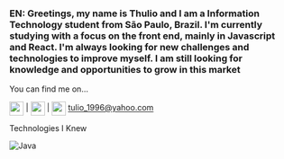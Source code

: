 ### EN: Greetings, my name is Thulio and I am a Information Technology student from São Paulo, Brazil. I'm currently studying with a focus on the front end, mainly in Javascript and React. I'm always looking for new challenges and technologies to improve myself. I am still looking for knowledge and opportunities to grow in this market

You can find me on...

<a href="https://www.linkedin.com/in/thulio-pereira/" target="blank"><img align="center" src="https://img.shields.io/badge/linkedin-%230077B5.svg?style=for-the-badge&logo=linkedin&logoColor=white" height="25" /></a>   |
<a href="https://www.instagram.com/stu.pereira/" target="blank"><img align="center" src="https://img.shields.io/badge/Instagram-%23E4405F.svg?style=for-the-badge&logo=Instagram&logoColor=white" height="25" /></a>   |
<a href="tulio_1996@yahoo.com"><img align="center" src="https://upload.wikimedia.org/wikipedia/commons/thumb/e/e0/Yahoo%21_Mail_icon_%282013-2019%29.png/640px-Yahoo%21_Mail_icon_%282013-2019%29.png" height="25" /></a> tulio_1996@yahoo.com

Technologies I Knew

![Java](https://img.shields.io/badge/java-%23ED8B00.svg?style=for-the-badge&logo=openjdk&logoColor=white)





<!--
**thuliopereira/thuliopereira** is a ✨ _special_ ✨ repository because its `README.md` (this file) appears on your GitHub profile.

Here are some ideas to get you started:

- 🔭 I’m currently working on ...
- 🌱 I’m currently learning ...
- 👯 I’m looking to collaborate on ...
- 🤔 I’m looking for help with ...
- 💬 Ask me about ...
- 📫 How to reach me: ...
- 😄 Pronouns: ...
- ⚡ Fun fact: ...
-->
